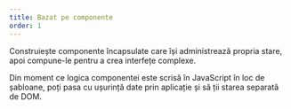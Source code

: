 ```yaml
---
title: Bazat pe componente
order: 1
---
```


Construiește componente încapsulate care își administrează propria stare, apoi compune-le pentru a crea interfețe complexe.

Din moment ce logica componentei este scrisă în JavaScript în loc de șabloane, poți pasa cu ușurință date prin aplicație și să ții starea separată de DOM.
